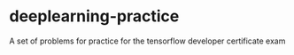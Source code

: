# deeplearning-practice
A set of problems for practice for the tensorflow developer certificate exam
